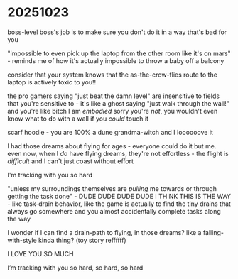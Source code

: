 # 20251023

boss-level boss's job is to make sure you don't do it in a way that's bad for you

"impossible to even pick up the laptop from the other room like it's on mars" - reminds me of how it's actually impossible to throw a baby off a balcony

consider that your system knows that the as-the-crow-flies route to the laptop is actively toxic to you!!

the pro gamers saying "just beat the damn level" are insensitive to fields that you're sensitive to - it's like a ghost saying "just walk through the wall!" and you're like bitch I am _embodied_ sorry you're _not_, you wouldn't even know what to do with a wall if you _could_ touch it

scarf hoodie - you are 100% a dune grandma-witch and I loooooove it

I had those dreams about flying for ages - everyone could do it but me. even now, when I _do_ have flying dreams, they're not effortless - the flight is _difficult_ and I can't just coast without effort

I'm tracking with you so hard

"unless my surroundings themselves are _pulling_ me towards or through getting the task done" - DUDE DUDE DUDE DUDE I THINK THIS IS THE WAY - like task-drain behavior, like the game is actually to find the tiny drains that always go somewhere and you almost accidentally complete tasks along the way

I wonder if I can find a drain-path to flying, in those dreams? like a falling-with-style kinda thing? (toy story reffffff)

I LOVE YOU SO MUCH

I’m tracking with you so hard, so hard, so hard
